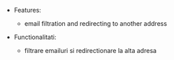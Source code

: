 - Features:

  - email filtration and redirecting to another address

- Functionalitati:

  - filtrare emailuri si redirectionare la alta adresa

